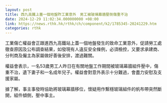 ```yaml
---
layout: post
title: 西九高鐵上蓋一個地盤昨工業意外　男工被玻璃幕牆壓倒傷重不治
date: 2024-12-29 11:02:34.000000000 +08:00
link: https://news.rthk.hk/rthk/ch/component/k2/1785345-20241229.htm
categories: rthk
---
```


工業傷亡權益會正跟進西九高鐵站上蓋一個地盤發生的致命工業意外，促請勞工處徹查原因及公布調查結果，如發現有人違反安全條例，必須檢控，又要求承建商、分判商及僱主為家屬做好善後安排，渡過難關。

權益會表示，一名53歲男工人昨日在有關地盤工作期間被玻璃幕牆組件壓中，傷重不治，遺下妻子和一名成年兒子。權益會對意外表示十分難過，會盡力安慰及支援家屬。

據了解，事主事發時協助將玻璃幕牆移位，懷疑用作繫穩玻璃組件的帆布帶突然斷開，組件傾側，壓中事主。
